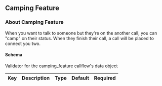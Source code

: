 ## Camping Feature

### About Camping Feature

When you want to talk to someone but they're on the another call, you can "camp" on their status. When they finish their call, a call will be placed to connect you two.

#### Schema

Validator for the camping_feature callflow's data object



Key | Description | Type | Default | Required
--- | ----------- | ---- | ------- | --------



